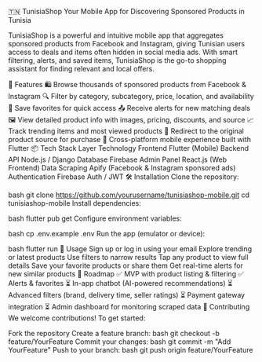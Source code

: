 🇹🇳 TunisiaShop
Your Mobile App for Discovering Sponsored Products in Tunisia

TunisiaShop is a powerful and intuitive mobile app that aggregates sponsored products from Facebook and Instagram, giving Tunisian users access to deals and items often hidden in social media ads. With smart filtering, alerts, and saved items, TunisiaShop is the go-to shopping assistant for finding relevant and local offers.

🚀 Features
🛍️ Browse thousands of sponsored products from Facebook & Instagram
🔍 Filter by category, subcategory, price, location, and availability
📌 Save favorites for quick access
📤 Receive alerts for new matching deals
🖼️ View detailed product info with images, pricing, discounts, and source
📈 Track trending items and most viewed products
🔗 Redirect to the original product source for purchase
📱 Cross-platform mobile experience built with Flutter
📦 Tech Stack
Layer	Technology
Frontend	Flutter (Mobile)
Backend API	Node.js / Django
Database	Firebase
Admin Panel	React.js (Web Frontend)
Data Scraping	Apify (Facebook & Instagram sponsored ads)
Authentication	Firebase Auth / JWT
🛠️ Installation
Clone the repository:

bash
git clone https://github.com/yourusername/tunisiashop-mobile.git
cd tunisiashop-mobile
Install dependencies:

bash
flutter pub get
Configure environment variables:

bash
cp .env.example .env
Run the app (emulator or device):

bash
flutter run
🧪 Usage
Sign up or log in using your email
Explore trending or latest products
Use filters to narrow results
Tap any product to view full details
Save your favorite products or share them
Get real-time alerts for new similar products
📍 Roadmap
✅ MVP with product listing & filtering
✅ Alerts & favorites
⏳ In-app chatbot (AI-powered recommendations)
⏳ Advanced filters (brand, delivery time, seller ratings)
⏳ Payment gateway integration
⏳ Admin dashboard for monitoring scraped data
🤝 Contributing
We welcome contributions!
To get started:

Fork the repository
Create a feature branch:
bash
git checkout -b feature/YourFeature
Commit your changes:
bash
git commit -m "Add YourFeature"
Push to your branch:
bash
git push origin feature/YourFeature
